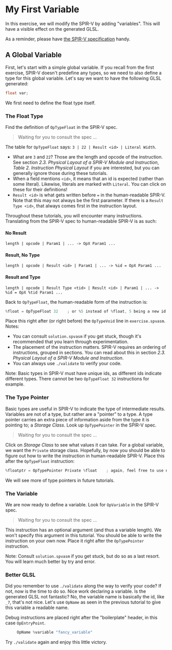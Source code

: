 # My First Variable

In this exercise, we will modify the SPIR-V by adding "variables".  This will have a visible effect
on the generated GLSL.

As a reminder, please have [the SPIR-V specification][SPIRV-spec] handy.

[SPIRV-spec]: https://www.khronos.org/registry/spir-v/specs/unified1/SPIRV.html

## A Global Variable

First, let's start with a simple global variable.  If you recall from the first exercise, SPIR-V
doesn't predefine any types, so we need to also define a type for this global variable.  Let's say
we want to have the following GLSL generated:

```c
float var;
```

We first need to define the float type itself.

### The Float Type

Find the definition of `OpTypeFloat` in the SPIR-V spec.

> Waiting for you to consult the spec ...

The table for `OpTypeFloat` says: `3 | 22 | Result <id> | Literal Width`.

- What are `3` and `22`?  Those are the length and opcode of the instruction.  See section _2.3.
  Physical Layout of a SPIR-V Module and Instruction_, _Table 2. Instruction Physical Layout_ if you
  are interested, but you can generally ignore those during these tutorials.
- When a field mentions `<id>`, it means that an id is expected (rather than some literal).
  Likewise, literals are marked with `Literal`.  You can click on these for their definitions!
- `Result <id>` is what gets written before `=` in the human-readable SPIR-V.  Note that this may
  not always be the first parameter.  If there is a `Result Type <id>`, that always comes first in
  the instruction layout.

Throughout these tutorials, you will encounter many instructions.  Translating from the SPIR-V spec
to human-readable SPIR-V is as such:

#### No Result

```
length | opcode | Param1 | ... -> OpX Param1 ...
```

#### Result, No Type

```
length | opcode | Result <id> | Param1 | ... -> %id = OpX Param1 ...
```

#### Result and Type

```
length | opcode | Result Type <tid> | Result <id> | Param1 | ... -> %id = OpX %tid Param1 ...
```

Back to `OpTypeFloat`, the human-readable form of the instruction is:

```swift
%float = OpTypeFloat 32    ; or %5 instead of %float, 5 being a new id
```

Place this right after (or right before) the `OpTypeVoid` line in `exercise.spvasm`.  Notes:

- You can consult `solution.spvasm` if you get stuck, though it's recommended that you learn through
  experimentation.
- The placement of the instruction matters.  SPIR-V requires an ordering of instructions, grouped in
  sections.  You can read about this in section _2.3. Physical Layout of a SPIR-V Module and
  Instruction_.
- You can always use `./validate` to verify your code.

Note: Basic types in SPIR-V must have unique ids, as different ids indicate different types.  There
cannot be two `OpTypeFloat 32` instructions for example.

### The Type Pointer

Basic types are useful in SPIR-V to indicate the type of intermediate results.  Variables are not of
a type, but rather are a "pointer" to a type.  A type pointer carries an extra piece of information
aside from the type it is pointing to; a _Storage Class_.  Look up `OpTypePointer` in the SPIR-V
spec.

> Waiting for you to consult the spec ...

Click on _Storage Class_ to see what values it can take.  For a global variable, we want the
`Private` storage class.  Hopefully, by now you should be able to figure out how to write the
instruction in human-readable SPIR-V.  Place this after the `OpTypeFloat` instruction:

```swift
%floatptr = OpTypePointer Private %float    ; again, feel free to use numerical ids
```

We will see more of type pointers in future tutorials.

### The Variable

We are now ready to define a variable.  Look for `OpVariable` in the SPIR-V spec.

> Waiting for you to consult the spec ...

This instruction has an optional argument (and thus a variable length).  We won't specify this
argument in this tutorial.  You should be able to write the instruction on your own now.  Place it
right after the `OpTypePointer` instruction.

Note: Consult `solution.spvasm` if you get stuck, but do so as a last resort.  You will learn much
better by try and error.

### Better GLSL

Did you remember to use `./validate` along the way to verify your code?  If not, now is the time to
do so.  Nice work declaring a variable.  Is the generated GLSL not fantastic?  No, the variable name
is basically the id, like `_7`, that's not nice.  Let's use `OpName` as seen in the previous
tutorial to give this variable a readable name.

Debug instructions are placed right after the "boilerplate" header, in this case `OpEntryPoint`.

```swift
     OpName %variable "fancy_variable"
```

Try `./validate` again and enjoy this little victory.
